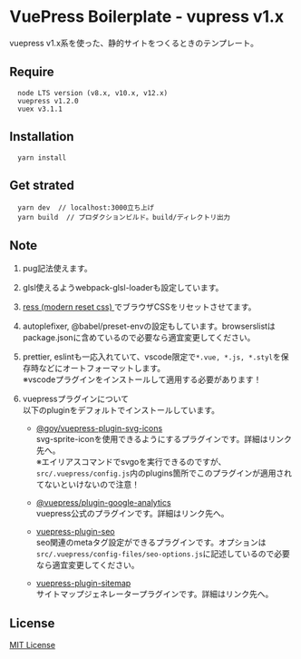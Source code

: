 # VuePress Boilerplate - vupress v1.x
vuepress v1.x系を使った、静的サイトをつくるときのテンプレート。

## Require
      node LTS version (v8.x, v10.x, v12.x)
      vuepress v1.2.0
      vuex v3.1.1

## Installation
      yarn install

## Get strated
      yarn dev  // localhost:3000立ち上げ
      yarn build  // プロダクションビルド。build/ディレクトリ出力

## Note
1. pug記法使えます。

2. glsl使えるようwebpack-glsl-loaderも設定しています。

3. [ress (modern reset css) ](https://github.com/filipelinhares/ress)でブラウザCSSをリセットさせてます。

4. autoplefixer, @babel/preset-envの設定もしています。browserslistはpackage.jsonに含めているので必要なら適宜変更してください。

5. prettier, eslintも一応入れていて、vscode限定で`*.vue, *.js, *.styl`を保存時などにオートフォーマットします。<br>
   ※vscodeプラグインをインストールして適用する必要があります！

6. vuepressプラグインについて<br>
   以下のpluginをデフォルトでインストールしています。
   
   - [@goy/vuepress-plugin-svg-icons](https://vp-icon.goyfe.com/guide/)<br>
   svg-sprite-iconを使用できるようにするプラグインです。詳細はリンク先へ。<br>
   ※エイリアスコマンドでsvgoを実行できるのですが、`src/.vuepress/config.js`内のplugins箇所でこのプラグインが適用されてないといけないので注意！

   - [@vuepress/plugin-google-analytics](https://v1.vuepress.vuejs.org/plugin/official/plugin-google-analytics.html)<br>
   vuepress公式のプラグインです。詳細はリンク先へ。

   - [vuepress-plugin-seo](https://github.com/lorisleiva/vuepress-plugin-seo)<br>
   seo関連のmetaタグ設定ができるプラグインです。オプションは`src/.vuepress/config-files/seo-options.js`に記述しているので必要なら適宜変更してください。

   - [vuepress-plugin-sitemap](https://github.com/ekoeryanto/vuepress-plugin-sitemap)<br>
   サイトマップジェネレータープラグインです。詳細はリンク先へ。

## License
[MIT License](https://github.com/RootCisco/vuepress-boilerplate/blob/master/LICENSE)
